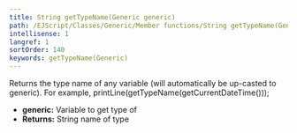 ```yaml
---
title: String getTypeName(Generic generic)
path: /EJScript/Classes/Generic/Member functions/String getTypeName(Generic generic)
intellisense: 1
langref: 1
sortOrder: 140
keywords: getTypeName(Generic)
---
```



Returns the type name of any variable (will automatically be up-casted to generic). For example, printLine(getTypeName(getCurrentDateTime()));



* **generic:** Variable to get type of
* **Returns:** String name of type
